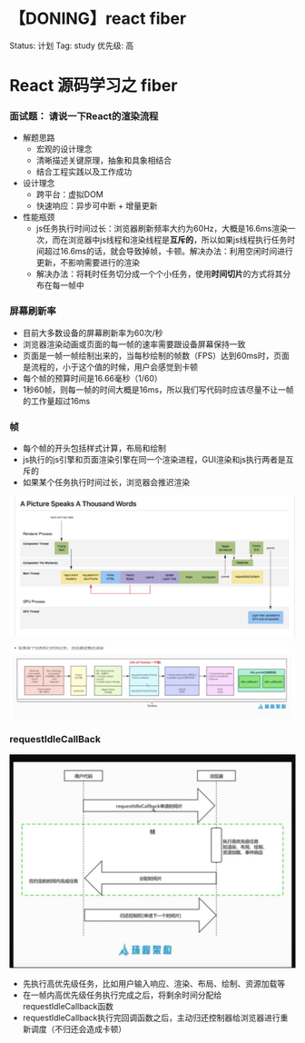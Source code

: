 # 【DONING】react fiber

Status: 计划
Tag: study
优先级: 高

# React 源码学习之 fiber

### 面试题： 请说一下React的渲染流程

- 解题思路
  - 宏观的设计理念
  - 清晰描述关键原理，抽象和具象相结合
  - 结合工程实践以及工作成功
- 设计理念
  - 跨平台：虚拟DOM
  - 快速响应：异步可中断 + 增量更新
- 性能瓶颈
  - js任务执行时间过长：浏览器刷新频率大约为60Hz，大概是16.6ms渲染一次，而在浏览器中js线程和渲染线程是**互斥的**，所以如果js线程执行任务时间超过16.6ms的话，就会导致掉帧，卡顿。解决办法：利用空闲时间进行更新，不影响需要进行的渲染
  - 解决办法：将耗时任务切分成一个个小任务，使用**时间切片**的方式将其分布在每一帧中

### 屏幕刷新率

- 目前大多数设备的屏幕刷新率为60次/秒
- 浏览器渲染动画或页面的每一帧的速率需要跟设备屏幕保持一致
- 页面是一帧一帧绘制出来的，当每秒绘制的帧数（FPS）达到60ms时，页面是流程的，小于这个值的时候，用户会感觉到卡顿
- 每个帧的预算时间是16.66毫秒（1/60）
- 1秒60帧，则每一帧的时间大概是16ms，所以我们写代码时应该尽量不让一帧的工作量超过16ms

### 帧

- 每个帧的开头包括样式计算，布局和绘制
- js执行的js引擎和页面渲染引擎在同一个渲染进程，GUI渲染和js执行两者是互斥的
- 如果某个任务执行时间过长，浏览器会推迟渲染

![Untitled](./Untitled.png)

![Untitled](./Untitled%201.png)

### requestIdleCallBack

![Untitled](./Untitled%202.png)

- 先执行高优先级任务，比如用户输入响应、渲染、布局、绘制、资源加载等
- 在一帧内高优先级任务执行完成之后，将剩余时间分配给requestIdleCallback函数
- requestIdleCallback执行完回调函数之后，主动归还控制器给浏览器进行重新调度（不归还会造成卡顿）

